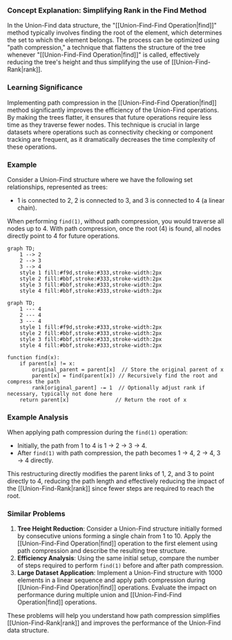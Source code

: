 
### Concept Explanation: Simplifying Rank in the Find Method

In the Union-Find data structure, the "[[Union-Find-Find Operation|find]]" method typically involves finding the root of the element, which determines the set to which the element belongs. The process can be optimized using "path compression," a technique that flattens the structure of the tree whenever "[[Union-Find-Find Operation|find]]" is called, effectively reducing the tree's height and thus simplifying the use of [[Union-Find-Rank|rank]].

### Learning Significance

Implementing path compression in the [[Union-Find-Find Operation|find]] method significantly improves the efficiency of the Union-Find operations. By making the trees flatter, it ensures that future operations require less time as they traverse fewer nodes. This technique is crucial in large datasets where operations such as connectivity checking or component tracking are frequent, as it dramatically decreases the time complexity of these operations.

### Example

Consider a Union-Find structure where we have the following set relationships, represented as trees:

- 1 is connected to 2, 2 is connected to 3, and 3 is connected to 4 (a linear chain).

When performing `find(1)`, without path compression, you would traverse all nodes up to 4. With path compression, once the root (4) is found, all nodes directly point to 4 for future operations.

```mermaid
graph TD;
    1 --> 2
    2 --> 3
    3 --> 4
    style 1 fill:#f9d,stroke:#333,stroke-width:2px
    style 2 fill:#bbf,stroke:#333,stroke-width:2px
    style 3 fill:#bbf,stroke:#333,stroke-width:2px
    style 4 fill:#bbf,stroke:#333,stroke-width:2px

```

```mermaid
graph TD;
    1 --- 4
    2 --- 4
    3 --- 4
    style 1 fill:#f9d,stroke:#333,stroke-width:2px
    style 2 fill:#bbf,stroke:#333,stroke-width:2px
    style 3 fill:#bbf,stroke:#333,stroke-width:2px
    style 4 fill:#bbf,stroke:#333,stroke-width:2px

```

```text
function find(x):
    if parent[x] != x:
        original_parent = parent[x]  // Store the original parent of x
        parent[x] = find(parent[x]) // Recursively find the root and compress the path
        rank[original_parent] -= 1  // Optionally adjust rank if necessary, typically not done here
    return parent[x]               // Return the root of x

```

### Example Analysis

When applying path compression during the `find(1)` operation:

- Initially, the path from 1 to 4 is 1 -> 2 -> 3 -> 4.
- After `find(1)` with path compression, the path becomes 1 -> 4, 2 -> 4, 3 -> 4 directly.

This restructuring directly modifies the parent links of 1, 2, and 3 to point directly to 4, reducing the path length and effectively reducing the impact of the [[Union-Find-Rank|rank]] since fewer steps are required to reach the root.

### Similar Problems

1. **Tree Height Reduction**: Consider a Union-Find structure initially formed by consecutive unions forming a single chain from 1 to 10. Apply the [[Union-Find-Find Operation|find]] operation to the first element using path compression and describe the resulting tree structure.
2. **Efficiency Analysis**: Using the same initial setup, compare the number of steps required to perform `find(1)` before and after path compression.
3. **Large Dataset Application**: Implement a Union-Find structure with 1000 elements in a linear sequence and apply path compression during [[Union-Find-Find Operation|find]] operations. Evaluate the impact on performance during multiple union and [[Union-Find-Find Operation|find]] operations.

These problems will help you understand how path compression simplifies [[Union-Find-Rank|rank]] and improves the performance of the Union-Find data structure.